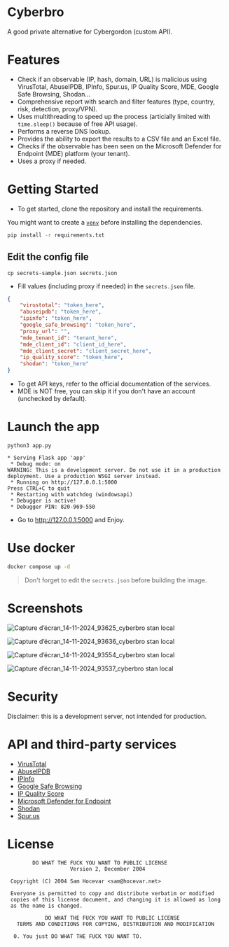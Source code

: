 # Cyberbro

A good private alternative for Cybergordon (custom API).

# Features

* Check if an observable (IP, hash, domain, URL) is malicious using VirusTotal, AbuseIPDB, IPInfo, Spur.us, IP Quality Score, MDE, Google Safe Browsing, Shodan...
* Comprehensive report with search and filter features (type, country, risk, detection, proxy/VPN).
* Uses multithreading to speed up the process (articially limited with `time.sleep()` because of free API usage).
* Performs a reverse DNS lookup.
* Provides the ability to export the results to a CSV file and an Excel file.
* Checks if the observable has been seen on the Microsoft Defender for Endpoint (MDE) platform (your tenant).
* Uses a proxy if needed.

# Getting Started

* To get started, clone the repository and install the requirements.

You might want to create a [`venv`](https://docs.python.org/3/library/venv.html) before installing the dependencies.

```bash
pip install -r requirements.txt
```

## Edit the config file

```
cp secrets-sample.json secrets.json
```

* Fill values (including proxy if needed) in the `secrets.json` file.

```json
{
    "virustotal": "token_here",
    "abuseipdb": "token_here",
    "ipinfo": "token_here",
    "google_safe_browsing": "token_here",
    "proxy_url": "",
    "mde_tenant_id": "tenant_here",
    "mde_client_id": "client_id_here",
    "mde_client_secret": "client_secret_here",
    "ip_quality_score": "token_here",
    "shodan": "token_here"
}
```

* To get API keys, refer to the official documentation of the services.
* MDE is NOT free, you can skip it if you don't have an account (unchecked by default).

# Launch the app

```
python3 app.py
```

```
* Serving Flask app 'app'
 * Debug mode: on
WARNING: This is a development server. Do not use it in a production deployment. Use a production WSGI server instead.
 * Running on http://127.0.0.1:5000
Press CTRL+C to quit
 * Restarting with watchdog (windowsapi)
 * Debugger is active!
 * Debugger PIN: 820-969-550
```

* Go to http://127.0.0.1:5000 and Enjoy.

# Use docker

```bash
docker compose up -d
```

> Don't forget to edit the `secrets.json` before building the image.

# Screenshots

![Capture d’écran_14-11-2024_93625_cyberbro stan local](https://github.com/user-attachments/assets/8b5962ae-df66-437d-9aa7-43c17062b3d6)

![Capture d’écran_14-11-2024_93636_cyberbro stan local](https://github.com/user-attachments/assets/77f3e9fb-6f80-44bb-a8db-abc5c1c376b1)

![Capture d’écran_14-11-2024_93554_cyberbro stan local](https://github.com/user-attachments/assets/eced18ef-cab1-4056-9f59-323cf91bef3c)

![Capture d’écran_14-11-2024_93537_cyberbro stan local](https://github.com/user-attachments/assets/3afe3b1f-a7c3-4c7b-bb32-42ebf6a3f1a6)


# Security

Disclaimer: this is a development server, not intended for production.

# API and third-party services

* [VirusTotal](https://developers.virustotal.com/v3.0/reference)
* [AbuseIPDB](https://docs.abuseipdb.com/)
* [IPInfo](https://ipinfo.io/developers)
* [Google Safe Browsing](https://developers.google.com/safe-browsing)
* [IP Quality Score](https://www.ipqualityscore.com/)
* [Microsoft Defender for Endpoint](https://docs.microsoft.com/en-us/windows/security/threat-protection/microsoft-defender-atp/microsoft-defender-for-endpoint-api)
* [Shodan](https://developer.shodan.io/)
* [Spur.us](https://spur.us/)

# License

```
        DO WHAT THE FUCK YOU WANT TO PUBLIC LICENSE 
                    Version 2, December 2004 

 Copyright (C) 2004 Sam Hocevar <sam@hocevar.net> 

 Everyone is permitted to copy and distribute verbatim or modified 
 copies of this license document, and changing it is allowed as long 
 as the name is changed. 

            DO WHAT THE FUCK YOU WANT TO PUBLIC LICENSE 
   TERMS AND CONDITIONS FOR COPYING, DISTRIBUTION AND MODIFICATION 

  0. You just DO WHAT THE FUCK YOU WANT TO.
```

